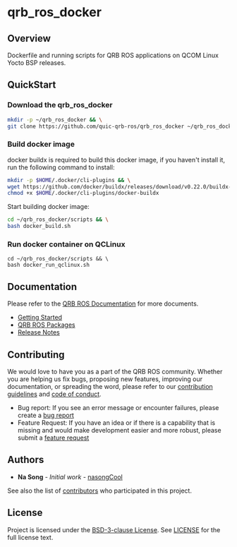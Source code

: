 # qrb_ros_docker

## Overview
Dockerfile and running scripts for QRB ROS applications on QCOM Linux Yocto BSP releases.

## QuickStart

### Download the qrb_ros_docker

```bash
mkdir -p ~/qrb_ros_docker && \
git clone https://github.com/quic-qrb-ros/qrb_ros_docker ~/qrb_ros_docker
```

### Build docker image

docker buildx is required to build this docker image, if you haven't install it, run the following command to install:

```bash
mkdir -p $HOME/.docker/cli-plugins && \
wget https://github.com/docker/buildx/releases/download/v0.22.0/buildx-v0.22.0.linux-arm64 -O $HOME/.docker/cli-plugins/docker-buildx && \
chmod +x $HOME/.docker/cli-plugins/docker-buildx
```

Start building docker image:

```bash
cd ~/qrb_ros_docker/scripts && \
bash docker_build.sh
```

### Run docker container on QCLinux

```
cd ~/qrb_ros_docker/scripts && \
bash docker_run_qclinux.sh
```

## Documentation
Please refer to the [QRB ROS Documentation](https://quic-qrb-ros.github.io/) for more documents.
- [Getting Started](https://quic-qrb-ros.github.io/getting_started/index.html)
- [QRB ROS Packages](https://quic-qrb-ros.github.io/packages/index.html)
- [Release Notes](https://quic-qrb-ros.github.io/release_notes/index.html)

## Contributing

We would love to have you as a part of the QRB ROS community. Whether you are helping us fix bugs, proposing new features, improving our documentation, or spreading the word, please refer to our [contribution guidelines](./CONTRIBUTING.md) and [code of conduct](./CODE_OF_CONDUCT.md).

- Bug report: If you see an error message or encounter failures, please create a [bug report](../../issues)
- Feature Request: If you have an idea or if there is a capability that is missing and would make development easier and more robust, please submit a [feature request](../../issues)

## Authors

* **Na Song** - *Initial work* - [nasongCool](https://github.com/nasongCool)

See also the list of [contributors](https://github.com/your/project/contributors) who participated in this project.
## License

Project is licensed under the [BSD-3-clause License](https://spdx.org/licenses/BSD-3-Clause.html). See [LICENSE](./LICENSE) for the full license text.
